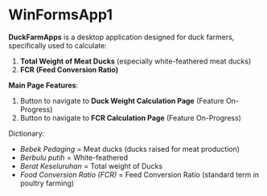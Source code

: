 # WinFormsApp1
**DuckFarmApps** is a desktop application designed for duck farmers, specifically used to calculate:  
1. **Total Weight of Meat Ducks** (especially white-feathered meat ducks)  
2. **FCR (Feed Conversion Ratio)**  

**Main Page Features**:  
1. Button to navigate to **Duck Weight Calculation Page** (Feature On-Progress)
2. Button to navigate to **FCR Calculation Page** (Feature On-Progress)

Dictionary:  
- *Bebek Pedaging* = Meat ducks (ducks raised for meat production)  
- *Berbulu putih* = White-feathered  
- *Berat Keseluruhan* = Total weight of Ducks
- *Food Conversion Ratio (FCR)* = Feed Conversion Ratio (standard term in poultry farming)  

